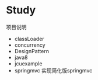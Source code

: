 # Study
项目说明
- classLoader 
- concurrency
- DesignPattern
- java8
- jcuexample
- springmvc 实现简化版springmvc

